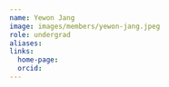 ```yaml
---
name: Yewon Jang
image: images/members/yewon-jang.jpeg
role: undergrad
aliases:
links:
  home-page:
  orcid:
---
```

